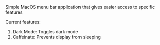 Simple MacOS menu bar application that gives easier access to specific features

Current features:
1. Dark Mode: Toggles dark mode
2. Caffeinate: Prevents display from sleeping

